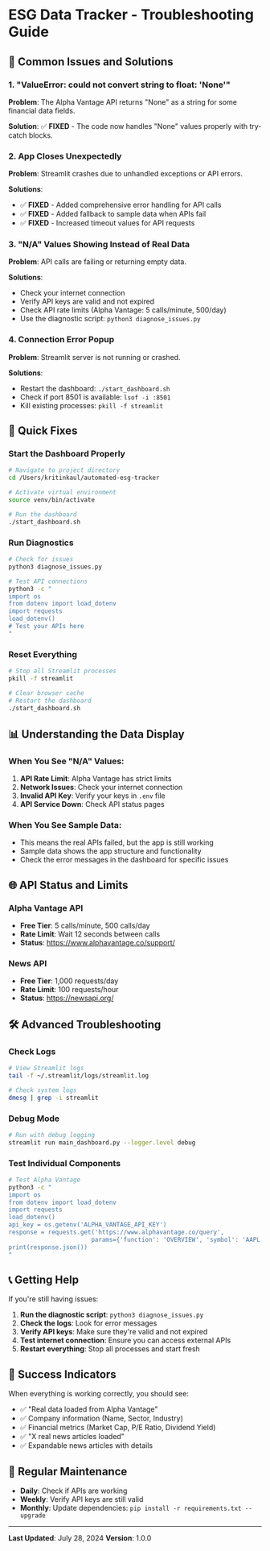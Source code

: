 # ESG Data Tracker - Troubleshooting Guide

## 🚨 Common Issues and Solutions

### 1. **"ValueError: could not convert string to float: 'None'"**
**Problem**: The Alpha Vantage API returns "None" as a string for some financial data fields.

**Solution**: ✅ **FIXED** - The code now handles "None" values properly with try-catch blocks.

### 2. **App Closes Unexpectedly**
**Problem**: Streamlit crashes due to unhandled exceptions or API errors.

**Solutions**:
- ✅ **FIXED** - Added comprehensive error handling for API calls
- ✅ **FIXED** - Added fallback to sample data when APIs fail
- ✅ **FIXED** - Increased timeout values for API requests

### 3. **"N/A" Values Showing Instead of Real Data**
**Problem**: API calls are failing or returning empty data.

**Solutions**:
- Check your internet connection
- Verify API keys are valid and not expired
- Check API rate limits (Alpha Vantage: 5 calls/minute, 500/day)
- Use the diagnostic script: `python3 diagnose_issues.py`

### 4. **Connection Error Popup**
**Problem**: Streamlit server is not running or crashed.

**Solutions**:
- Restart the dashboard: `./start_dashboard.sh`
- Check if port 8501 is available: `lsof -i :8501`
- Kill existing processes: `pkill -f streamlit`

## 🔧 Quick Fixes

### Start the Dashboard Properly
```bash
# Navigate to project directory
cd /Users/kritinkaul/automated-esg-tracker

# Activate virtual environment
source venv/bin/activate

# Run the dashboard
./start_dashboard.sh
```

### Run Diagnostics
```bash
# Check for issues
python3 diagnose_issues.py

# Test API connections
python3 -c "
import os
from dotenv import load_dotenv
import requests
load_dotenv()
# Test your APIs here
"
```

### Reset Everything
```bash
# Stop all Streamlit processes
pkill -f streamlit

# Clear browser cache
# Restart the dashboard
./start_dashboard.sh
```

## 📊 Understanding the Data Display

### When You See "N/A" Values:
1. **API Rate Limit**: Alpha Vantage has strict limits
2. **Network Issues**: Check your internet connection
3. **Invalid API Key**: Verify your keys in `.env` file
4. **API Service Down**: Check API status pages

### When You See Sample Data:
- This means the real APIs failed, but the app is still working
- Sample data shows the app structure and functionality
- Check the error messages in the dashboard for specific issues

## 🌐 API Status and Limits

### Alpha Vantage API
- **Free Tier**: 5 calls/minute, 500 calls/day
- **Rate Limit**: Wait 12 seconds between calls
- **Status**: https://www.alphavantage.co/support/

### News API
- **Free Tier**: 1,000 requests/day
- **Rate Limit**: 100 requests/hour
- **Status**: https://newsapi.org/

## 🛠️ Advanced Troubleshooting

### Check Logs
```bash
# View Streamlit logs
tail -f ~/.streamlit/logs/streamlit.log

# Check system logs
dmesg | grep -i streamlit
```

### Debug Mode
```bash
# Run with debug logging
streamlit run main_dashboard.py --logger.level debug
```

### Test Individual Components
```bash
# Test Alpha Vantage
python3 -c "
import os
from dotenv import load_dotenv
import requests
load_dotenv()
api_key = os.getenv('ALPHA_VANTAGE_API_KEY')
response = requests.get('https://www.alphavantage.co/query', 
                       params={'function': 'OVERVIEW', 'symbol': 'AAPL', 'apikey': api_key})
print(response.json())
"
```

## 📞 Getting Help

If you're still having issues:

1. **Run the diagnostic script**: `python3 diagnose_issues.py`
2. **Check the logs**: Look for error messages
3. **Verify API keys**: Make sure they're valid and not expired
4. **Test internet connection**: Ensure you can access external APIs
5. **Restart everything**: Stop all processes and start fresh

## 🎯 Success Indicators

When everything is working correctly, you should see:
- ✅ "Real data loaded from Alpha Vantage"
- ✅ Company information (Name, Sector, Industry)
- ✅ Financial metrics (Market Cap, P/E Ratio, Dividend Yield)
- ✅ "X real news articles loaded"
- ✅ Expandable news articles with details

## 🔄 Regular Maintenance

- **Daily**: Check if APIs are working
- **Weekly**: Verify API keys are still valid
- **Monthly**: Update dependencies: `pip install -r requirements.txt --upgrade`

---

**Last Updated**: July 28, 2024
**Version**: 1.0.0 
